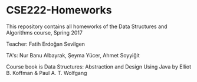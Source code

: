 # CSE222-Homeworks
This repository contains all homeworks of the Data Structures and Algorithms course, Spring 2017

Teacher: Fatih Erdoğan Sevilgen

TA's: Nur Banu Albayrak, Şeyma Yücer, Ahmet Soyyiğit

Course book is Data Structures: Abstraction and Design Using Java by Elliot B. Koffman & Paul A. T. Wolfgang
